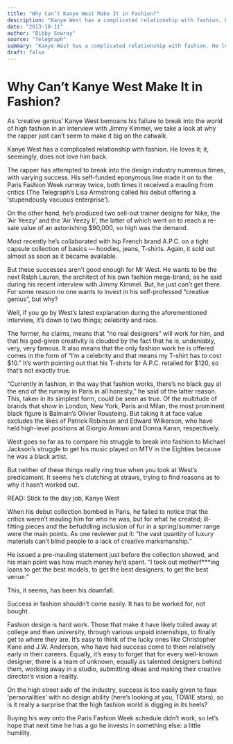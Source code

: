 ```yaml
---
title: "Why Can’t Kanye West Make It in Fashion?"
description: "Kanye West has a complicated relationship with fashion. He loves it; it, seemingly, does not love him back. The rapper has attempted to break into the design industry numerous times. His self-funded e..."
date: "2013-10-11"
author: "Bibby Sowray"
source: "Telegraph"
summary: "Kanye West has a complicated relationship with fashion. He loves it; it, seemingly, does not love him back. The rapper has attempted to break into the design industry numerous times. His self-funded eponymous line made it on to Paris Fashion Week twice."
draft: false
---
```


# Why Can’t Kanye West Make It in Fashion?

As ‘creative genius’ Kanye West bemoans his failure to break into the world of high fashion in an interview with Jimmy Kimmel, we take a look at why the rapper just can’t seem to make it big on the catwalk.

Kanye West has a complicated relationship with fashion. He loves it; it, seemingly, does not love him back.

The rapper has attempted to break into the design industry numerous times, with varying success. His self-funded eponymous line made it on to the Paris Fashion Week runway twice, both times it received a mauling from critics (The Telegraph’s Lisa Armstrong called his debut offering a ‘stupendously vacuous enterprise’).

On the other hand, he’s produced two sell-out trainer designs for Nike, the ‘Air Yeezy’ and the ‘Air Yeezy II’, the latter of which went on to reach a re-sale value of an astonishing $90,000, so high was the demand.

Most recently he’s collaborated with hip French brand A.P.C. on a tight capsule collection of basics — hoodies, jeans, T-shirts. Again, it sold out almost as soon as it became available.

But these successes aren’t good enough for Mr West. He wants to be the next Ralph Lauren, the architect of his own fashion mega-brand, as he said during his recent interview with Jimmy Kimmel. But, he just can’t get there. For some reason no one wants to invest in his self-professed “creative genius”, but why?

Well, if you go by West’s latest explanation during the aforementioned interview, it’s down to two things; celebrity and race.

The former, he claims, means that “no real designers” will work for him, and that his god-given creativity is clouded by the fact that he is, undeniably, very, very famous. It also means that the only fashion work he is offered comes in the form of “I’m a celebrity and that means my T-shirt has to cost $10.” It’s worth pointing out that his T-shirts for A.P.C. retailed for $120, so that’s not exactly true.

“Currently in fashion, in the way that fashion works, there’s no black guy at the end of the runway in Paris in all honesty,” he said of the latter reason. This, taken in its simplest form, could be seen as true. Of the multitude of brands that show in London, New York, Paris and Milan, the most prominent black figure is Balmain’s Olivier Rousteing. But taking it at face value excludes the likes of Patrick Robinson and Edward Wilkerson, who have held high-level positions at Giorgio Armani and Donna Karan, respectively.

West goes so far as to compare his struggle to break into fashion to Michael Jackson’s struggle to get his music played on MTV in the Eighties because he was a black artist.

But neither of these things really ring true when you look at West’s predicament. It seems he’s clutching at straws, trying to find reasons as to why it hasn’t worked out.

READ: Stick to the day job, Kanye West

When his debut collection bombed in Paris, he failed to notice that the critics weren’t mauling him for who he was, but for what he created; ill-fitting pieces and the befuddling inclusion of fur in a spring/summer range were the main points. As one reviewer put it: “the vast quantity of luxury materials can’t blind people to a lack of creative marksmanship.”

He issued a pre-mauling statement just before the collection showed, and his main point was how much money he’d spent. “I took out motherf***ing loans to get the best models, to get the best designers, to get the best venue.”

This, it seems, has been his downfall.

Success in fashion shouldn’t come easily. It has to be worked for, not bought.

Fashion design is hard work. Those that make it have likely toiled away at college and then university, through various unpaid internships, to finally get to where they are. It’s easy to think of the lucky ones like Christopher Kane and J.W. Anderson, who have had success come to them relatively early in their careers. Equally, it’s easy to forget that for every well-known designer, there is a team of unknown, equally as talented designers behind them, working away in a studio, submitting ideas and making their creative director’s vision a reality.

On the high street side of the industry, success is too easily given to faux ‘personalities’ with no design ability (here’s looking at you, TOWIE stars), so is it really a surprise that the high fashion world is digging in its heels?

Buying his way onto the Paris Fashion Week schedule didn’t work, so let’s hope that next time he has a go he invests in something else: a little humility.
